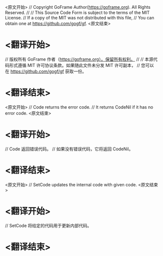 
<原文开始>
// Copyright GoFrame Author(https://goframe.org). All Rights Reserved.
//
// This Source Code Form is subject to the terms of the MIT License.
// If a copy of the MIT was not distributed with this file,
// You can obtain one at https://github.com/gogf/gf.
<原文结束>

# <翻译开始>
// 版权所有 GoFrame 作者（https://goframe.org）。保留所有权利。
//
// 本源代码形式遵循 MIT 许可协议条款。如果随此文件未分发 MIT 许可副本，
// 您可以在 https://github.com/gogf/gf 获取一份。
# <翻译结束>


<原文开始>
// Code returns the error code.
// It returns CodeNil if it has no error code.
<原文结束>

# <翻译开始>
// Code 返回错误代码。
// 如果没有错误代码，它将返回 CodeNil。
# <翻译结束>


<原文开始>
// SetCode updates the internal code with given code.
<原文结束>

# <翻译开始>
// SetCode 将给定的代码用于更新内部代码。
# <翻译结束>

